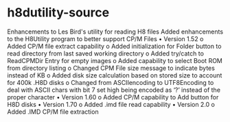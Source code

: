 # h8dutility-source
Enhancements to Les Bird's utility for reading H8 files
Added enhancements to the H8Utility program to better support CP/M Files
•	Version 1.52
  o	Added CP/M file extract capability
  o	Added initialization for Folder button to read directory from last saved working directory
  o	Added try/catch to ReadCPMDir Entry for empty images
  o	Added capability to select Boot ROM from directory listing
  o	Changed CPM File size message to indicate bytes instead of KB
  o	Added disk size calculation based on stored size to account for 400k .H8D disks
  o	Changed from ASCIIencoding to UTF8Encoding to deal with ASCII chars with bit 7 set high being encoded as ‘?’ instead of the proper character
•	Version 1.60
  o	Added CP/M capability to Add button for H8D disks
•	Version 1.70
  o	Added .imd file read capability 
•	Version 2.0 
  o	Added .IMD CP/M file extraction



